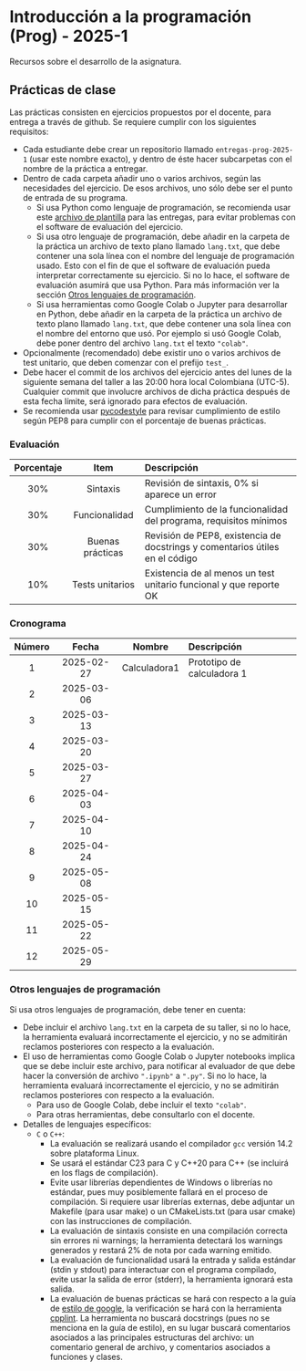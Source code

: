 # Introducción a la programación (Prog) - 2025-1

Recursos sobre el desarrollo de la asignatura.

## Prácticas de clase

Las prácticas consisten en ejercicios propuestos por el docente, para entrega a través de github. Se requiere cumplir con los siguientes requisitos:

* Cada estudiante debe crear un repositorio llamado `entregas-prog-2025-1` (usar este nombre exacto), y dentro de éste hacer subcarpetas con el nombre de la práctica a entregar.
* Dentro de cada carpeta añadir uno o varios archivos, según las necesidades del ejercicio. De esos archivos, uno sólo debe ser el punto de entrada de su programa.
    * Si usa Python como lenguaje de programación, se recomienda usar este [archivo de plantilla](template.py) para las entregas, para evitar problemas con el software de evaluación del ejercicio.
    * Si usa otro lenguaje de programación, debe añadir en la carpeta de la práctica un archivo de texto plano llamado `lang.txt`, que debe contener una sola línea con el nombre del lenguaje de programación usado. Esto con el fin de que el software de evaluación pueda interpretar correctamente su ejercicio. Si no lo hace, el software de evaluación asumirá que usa Python. Para más información ver la sección [Otros lenguajes de programación](#otros-lenguajes-de-programación).
    * Si usa herramientas como Google Colab o Jupyter para desarrollar en Python, debe añadir en la carpeta de la práctica un archivo de texto plano llamado `lang.txt`, que debe contener una sola línea con el nombre del entorno que usó. Por ejemplo si usó Google Colab, debe poner dentro del archivo `lang.txt` el texto `"colab"`.
* Opcionalmente (recomendado) debe existir uno o varios archivos de test unitario, que deben comenzar con el prefijo `test_`.
* Debe hacer el commit de los archivos del ejercicio antes del lunes de la siguiente semana del taller a las 20:00 hora local Colombiana (UTC-5). Cualquier commit que involucre archivos de dicha práctica después de esta fecha límite, será ignorado para efectos de evaluación.
* Se recomienda usar [pycodestyle](https://pypi.org/project/pycodestyle/) para revisar cumplimiento de estilo según PEP8 para cumplir con el porcentaje de buenas prácticas.

### Evaluación

|Porcentaje|Item            |Descripción                                                                  |
|:--------:|:--------------:|:----------------------------------------------------------------------------|
|30%       |Sintaxis        |Revisión de sintaxis, 0% si aparece un error                                 |
|30%       |Funcionalidad   |Cumplimiento de la funcionalidad del programa, requisitos mínimos            |
|30%       |Buenas prácticas|Revisión de PEP8, existencia de docstrings y comentarios útiles en el código |
|10%       |Tests unitarios |Existencia de al menos un test unitario funcional y que reporte OK           |

### Cronograma

|Número|Fecha      |Nombre      |Descripción               |
|:----:|:---------:|:----------:|:-------------------------|
|1     |2025-02-27 |Calculadora1|Prototipo de calculadora 1|
|2     |2025-03-06 |            |                          |
|3     |2025-03-13 |            |                          |
|4     |2025-03-20 |            |                          |
|5     |2025-03-27 |            |                          |
|6     |2025-04-03 |            |                          |
|7     |2025-04-10 |            |                          |
|8     |2025-04-24 |            |                          |
|9     |2025-05-08 |            |                          |
|10    |2025-05-15 |            |                          |
|11    |2025-05-22 |            |                          |
|12    |2025-05-29 |            |                          |


### Otros lenguajes de programación

Si usa otros lenguajes de programación, debe tener en cuenta:

* Debe incluir el archivo `lang.txt` en la carpeta de su taller, si no lo hace, la herramienta evaluará incorrectamente el ejercicio, y no se admitirán reclamos posteriores con respecto a la evaluación.
* El uso de herramientas como Google Colab o Jupyter notebooks implica que se debe incluir este archivo, para notificar al evaluador de que debe hacer la conversión de archivo `".ipynb"` a `".py"`. Si no lo hace, la herramienta evaluará incorrectamente el ejercicio, y no se admitirán reclamos posteriores con respecto a la evaluación.
    * Para uso de Google Colab, debe incluir el texto `"colab"`.
    * Para otras herramientas, debe consultarlo con el docente.
* Detalles de lenguajes específicos:
    * `C` o `C++`: 
        * La evaluación se realizará usando el compilador `gcc` versión 14.2 sobre plataforma Linux.
        * Se usará el estándar C23 para C y C++20 para C++ (se incluirá en los flags de compilación).
        * Evite usar librerías dependientes de Windows o librerías no estándar, pues muy posiblemente fallará en el proceso de compilación. Si requiere usar librerías externas, debe adjuntar un Makefile (para usar make) o un CMakeLists.txt (para usar cmake) con las instrucciones de compilación.
        * La evaluación de sintaxis consiste en una compilación correcta sin errores ni warnings; la herramienta detectará los warnings generados y restará 2% de nota por cada warning emitido.
        * La evaluación de funcionalidad usará la entrada y salida estándar (stdin y stdout) para interactuar con el programa compilado, evite usar la salida de error (stderr), la herramienta ignorará esta salida.
        * La evaluación de buenas prácticas se hará con respecto a la guía de [estilo de google](https://google.github.io/styleguide/cppguide.html), la verificación se hará con la herramienta [cpplint](https://github.com/cpplint/cpplint). La herramienta no buscará docstrings (pues no se menciona en la guía de estilo), en su lugar buscará comentarios asociados a las principales estructuras del archivo: un comentario general de archivo, y comentarios asociados a funciones y clases.
